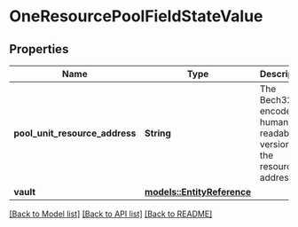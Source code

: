 # OneResourcePoolFieldStateValue

## Properties

Name | Type | Description | Notes
------------ | ------------- | ------------- | -------------
**pool_unit_resource_address** | **String** | The Bech32m-encoded human readable version of the resource address | 
**vault** | [**models::EntityReference**](EntityReference.md) |  | 

[[Back to Model list]](../README.md#documentation-for-models) [[Back to API list]](../README.md#documentation-for-api-endpoints) [[Back to README]](../README.md)


